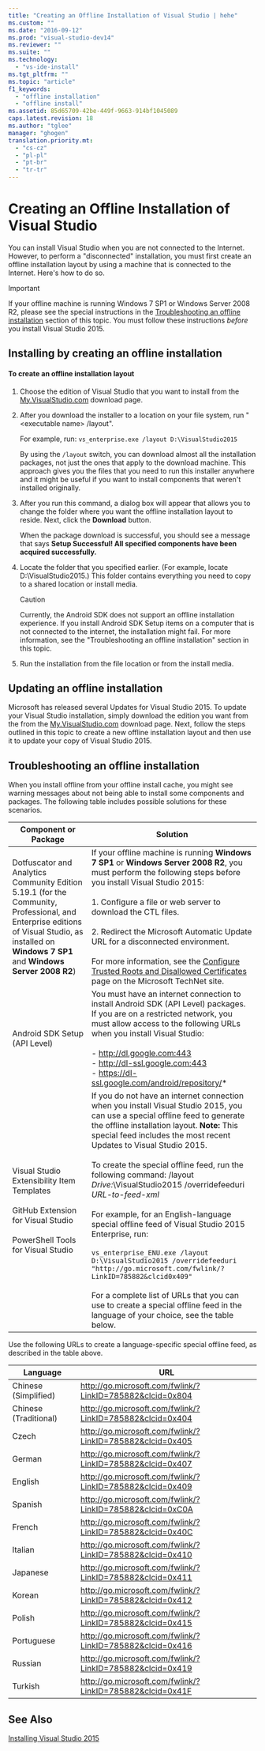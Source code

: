 ```yaml
---
title: "Creating an Offline Installation of Visual Studio | hehe"
ms.custom: ""
ms.date: "2016-09-12"
ms.prod: "visual-studio-dev14"
ms.reviewer: ""
ms.suite: ""
ms.technology: 
  - "vs-ide-install"
ms.tgt_pltfrm: ""
ms.topic: "article"
f1_keywords: 
  - "offline installation"
  - "offline install"
ms.assetid: 85d65709-42be-449f-9663-914bf1045089
caps.latest.revision: 18
ms.author: "tglee"
manager: "ghogen"
translation.priority.mt: 
  - "cs-cz"
  - "pl-pl"
  - "pt-br"
  - "tr-tr"
---
```

# Creating an Offline Installation of Visual Studio
You can install Visual Studio when you are not connected to the Internet. However, to perform a "disconnected" installation, you must first create an offline installation layout by using a machine that is connected to the Internet. Here's how to do so.  
  
> [!IMPORTANT]
>  If your offline machine is running Windows 7 SP1 or Windows Server 2008 R2, please see the special instructions in the [Troubleshooting an offline installation](#BKMK_tshoot) section  of this topic.  You must follow these instructions *before* you install Visual Studio 2015.  
  
##  <a name="BKMK_Offline"></a> Installing by creating an offline installation  
  
#### To create an offline installation layout  
  
1.  Choose the edition of Visual Studio that you want to install from the  [My.VisualStudio.com](https://my.visualstudio.com/downloads?q=visual%20studio%20Enterprise%202015) download page.  
  
2.  After you download the installer to a location on your file system, run "\<executable name> /layout".  
  
     For example, run: `vs_enterprise.exe /layout D:\VisualStudio2015`  
  
     By using the `/layout` switch, you can download almost all the installation packages, not just the ones that apply to the download machine. This approach gives you the files that you need to run this installer anywhere and it might be useful if you want to install components that weren't installed originally.  
  
3.  After you run this command, a dialog box will appear that allows you to change the folder where  you want the offline installation layout to reside.   Next, click the **Download** button.  
  
     When the package download is successful, you should see a message that says **Setup Successful! All specified components have been acquired successfully.**  
  
4.  Locate the folder that you specified earlier. (For example, locate D:\VisualStudio2015.) This folder contains everything you need to copy to a shared location or install media.  
  
    > [!CAUTION]
    >  Currently, the Android SDK does not support an offline installation experience. If you install Android SDK Setup items on a computer that is not connected to the internet, the installation might fail. For more information, see the "Troubleshooting an offline installation" section in this topic.  
  
5.  Run the installation from the file location or from the install media.  
  
## Updating an offline installation  
 Microsoft has released several Updates for Visual Studio 2015. To update your Visual Studio installation, simply download  the edition you want from the from the  [My.VisualStudio.com](https://my.visualstudio.com/downloads?q=visual%20studio%20Enterprise%202015) download page. Next, follow the steps outlined in this topic to create a new offline installation layout and then use it to update your copy of Visual Studio 2015.  
  
##  <a name="BKMK_tshoot"></a> Troubleshooting an offline installation  
 When you install offline from your offline install cache, you might see warning messages about not being able to install some components and packages. The following table includes possible solutions for these scenarios.  
  
|Component or Package|Solution|  
|--------------------------|--------------|  
|Dotfuscator and Analytics Community Edition 5.19.1 (for the Community, Professional, and Enterprise editions of Visual Studio, as installed on **Windows 7 SP1** and **Windows Server 2008 R2**)|If your offline machine is running **Windows 7 SP1** or **Windows Server 2008 R2**, you must perform the following steps before you install Visual Studio 2015:<br /><br /> 1.  Configure a file or web server to download the CTL files.<br /><br /> 2.    Redirect the Microsoft Automatic Update URL for a disconnected environment.<br /><br /> For more information, see the [Configure Trusted Roots and Disallowed Certificates](https://technet.microsoft.com/en-us/library/dn265983.aspx) page on the Microsoft TechNet site.|  
|Android SDK Setup (API Level)|You must have an internet connection to install Android SDK (API Level) packages. If you are on a restricted network, you must allow access to the following URLs when you install Visual Studio:<br /><br /> -   http://dl.google.com:443<br />-   http://dl-ssl.google.com:443<br />-   https://dl-ssl.google.com/android/repository/*|  
|Visual Studio Extensibility Item Templates<br /><br /> GitHub Extension for Visual Studio<br /><br /> PowerShell Tools for Visual Studio|If you do not have an internet connection when you install Visual Studio 2015, you can use a special offline feed to generate the offline installation layout. **Note:**  This special feed includes the most recent Updates to Visual Studio 2015. <br /><br /> To create the special offline feed, run the following command: /layout *Drive:*\VisualStudio2015 /overridefeeduri *URL-to-feed-xml*<br /><br /> For example, for an English-language special offline feed of Visual Studio 2015 Enterprise, run:<br /><br /> `vs_enterprise_ENU.exe /layout D:\VisualStudio2015 /overridefeeduri "http://go.microsoft.com/fwlink/?LinkID=785882&clcid0x409"`<br /><br /> For a complete list of URLs that you can use to create a special offline feed in the language of your choice, see the table below.|  
  
 Use the following URLs to create a language-specific special offline feed, as described in the table above.  
  
|Language|URL|  
|--------------|---------|  
|Chinese (Simplified)|http://go.microsoft.com/fwlink/?LinkID=785882&clcid=0x804|  
|Chinese (Traditional)|http://go.microsoft.com/fwlink/?LinkID=785882&clcid=0x404|  
|Czech|http://go.microsoft.com/fwlink/?LinkID=785882&clcid=0x405|  
|German|http://go.microsoft.com/fwlink/?LinkID=785882&clcid=0x407|  
|English|http://go.microsoft.com/fwlink/?LinkID=785882&clcid=0x409|  
|Spanish|http://go.microsoft.com/fwlink/?LinkID=785882&clcid=0xC0A|  
|French|http://go.microsoft.com/fwlink/?LinkID=785882&clcid=0x40C|  
|Italian|http://go.microsoft.com/fwlink/?LinkID=785882&clcid=0x410|  
|Japanese|http://go.microsoft.com/fwlink/?LinkID=785882&clcid=0x411|  
|Korean|http://go.microsoft.com/fwlink/?LinkID=785882&clcid=0x412|  
|Polish|http://go.microsoft.com/fwlink/?LinkID=785882&clcid=0x415|  
|Portuguese|http://go.microsoft.com/fwlink/?LinkID=785882&clcid=0x416|  
|Russian|http://go.microsoft.com/fwlink/?LinkID=785882&clcid=0x419|  
|Turkish|http://go.microsoft.com/fwlink/?LinkID=785882&clcid=0x41F|  
  
## See Also  
 [Installing Visual Studio 2015](../install/installing-visual-studio-2015.md)